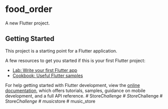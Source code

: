 # food_order

A new Flutter project.

## Getting Started

This project is a starting point for a Flutter application.

A few resources to get you started if this is your first Flutter project:

- [Lab: Write your first Flutter app](https://docs.flutter.dev/get-started/codelab)
- [Cookbook: Useful Flutter samples](https://docs.flutter.dev/cookbook)

For help getting started with Flutter development, view the
[online documentation](https://docs.flutter.dev/), which offers tutorials,
samples, guidance on mobile development, and a full API reference.
#   S t o r e _ C h a l l e n g e  
 #   S t o r e _ C h a l l e n g e  
 #   S t o r e _ C h a l l e n g e  
 #   m u s i c _ s t o r e  
 #   m u s i c _ s t o r e  
 